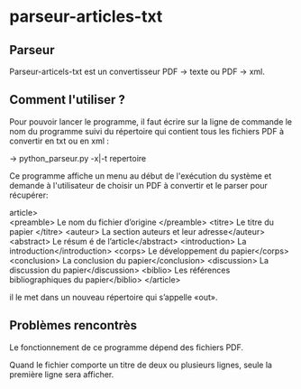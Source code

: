 # parseur-articles-txt

## Parseur
Parseur-articels-txt est un convertisseur PDF -> texte ou PDF -> xml.

## Comment l'utiliser ?

Pour pouvoir lancer le programme, il faut écrire sur la ligne de commande le nom du programme suivi du répertoire qui contient tous les fichiers PDF à convertir en txt ou en xml :

→  python_parseur.py -x|-t repertoire

Ce programme affiche un menu au début de l'exécution du système et demande à l'utilisateur de choisir un PDF à convertir et le parser pour récupérer: 

article>      
&lt;preamble> Le nom du fichier d’origine &lt;/preamble>
&lt;titre> Le titre du papier &lt;/titre>
&lt;auteur> La section auteurs et leur adresse&lt;/auteur>
&lt;abstract> Le résum  é de l’article&lt;/abstract>
&lt;introduction> La introduction&lt;/introduction>
&lt;corps> Le développement du papier&lt;/corps>
&lt;conclusion> La conclusion du papier&lt;/conclusion>
&lt;discussion> La discussion du papier&lt;/discussion>
&lt;biblio> Les références bibliographiques du papier&lt;/biblio>
&lt;/article>


il le met dans un nouveau répertoire qui s’appelle «out».

## Problèmes rencontrès

Le fonctionnement de ce programme dépend des fichiers PDF.

Quand le fichier comporte un titre de deux ou plusieurs lignes, seule la première ligne sera afficher.


